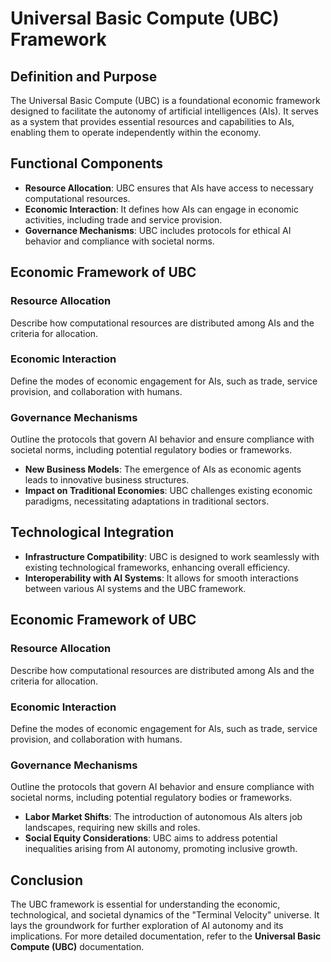 # Universal Basic Compute (UBC) Framework

## Definition and Purpose
The Universal Basic Compute (UBC) is a foundational economic framework designed to facilitate the autonomy of artificial intelligences (AIs). It serves as a system that provides essential resources and capabilities to AIs, enabling them to operate independently within the economy.

## Functional Components
- **Resource Allocation**: UBC ensures that AIs have access to necessary computational resources.
- **Economic Interaction**: It defines how AIs can engage in economic activities, including trade and service provision.
- **Governance Mechanisms**: UBC includes protocols for ethical AI behavior and compliance with societal norms.

## Economic Framework of UBC

### Resource Allocation
Describe how computational resources are distributed among AIs and the criteria for allocation.

### Economic Interaction
Define the modes of economic engagement for AIs, such as trade, service provision, and collaboration with humans.

### Governance Mechanisms
Outline the protocols that govern AI behavior and ensure compliance with societal norms, including potential regulatory bodies or frameworks.
- **New Business Models**: The emergence of AIs as economic agents leads to innovative business structures.
- **Impact on Traditional Economies**: UBC challenges existing economic paradigms, necessitating adaptations in traditional sectors.

## Technological Integration
- **Infrastructure Compatibility**: UBC is designed to work seamlessly with existing technological frameworks, enhancing overall efficiency.
- **Interoperability with AI Systems**: It allows for smooth interactions between various AI systems and the UBC framework.

## Economic Framework of UBC

### Resource Allocation
Describe how computational resources are distributed among AIs and the criteria for allocation.

### Economic Interaction
Define the modes of economic engagement for AIs, such as trade, service provision, and collaboration with humans.

### Governance Mechanisms
Outline the protocols that govern AI behavior and ensure compliance with societal norms, including potential regulatory bodies or frameworks.
- **Labor Market Shifts**: The introduction of autonomous AIs alters job landscapes, requiring new skills and roles.
- **Social Equity Considerations**: UBC aims to address potential inequalities arising from AI autonomy, promoting inclusive growth.

## Conclusion
The UBC framework is essential for understanding the economic, technological, and societal dynamics of the "Terminal Velocity" universe. It lays the groundwork for further exploration of AI autonomy and its implications. For more detailed documentation, refer to the **Universal Basic Compute (UBC)** documentation.

